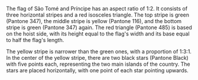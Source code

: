The flag of São Tomé and Príncipe has an aspect ratio of 1:2. It consists of three horizontal stripes and a red isosceles triangle. The top stripe is green (Pantone 347), the middle stripe is yellow (Pantone 116), and the bottom stripe is green (Pantone 347) again. The red triangle (Pantone 485) is based on the hoist side, with its height equal to the flag's width and its base equal to half the flag's length.

The yellow stripe is narrower than the green ones, with a proportion of 1:3:1. In the center of the yellow stripe, there are two black stars (Pantone Black) with five points each, representing the two main islands of the country. The stars are placed horizontally, with one point of each star pointing upwards.